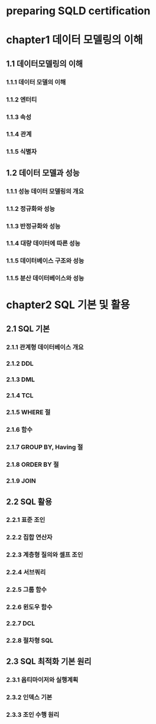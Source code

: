 # preparing SQLD certification

# chapter1 데이터 모델링의 이해

## 1.1 데이터모델링의 이해
### 1.1.1 데이터 모델의 이해
### 1.1.2 엔터티
### 1.1.3 속성
### 1.1.4 관계
### 1.1.5 식별자

## 1.2 데이터 모델과 성능
### 1.1.1 성능 데이터 모델링의 개요
### 1.1.2 정규화와 성능
### 1.1.3 반정규화와 성능
### 1.1.4 대량 데이터에 따른 성능
### 1.1.5 데이터베이스 구조와 성능
### 1.1.5 분산 데이터베이스와 성능

# chapter2 SQL 기본 및 활용

## 2.1 SQL 기본
### 2.1.1 관계형 데이터베이스 개요
### 2.1.2 DDL
### 2.1.3 DML
### 2.1.4 TCL
### 2.1.5 WHERE 절
### 2.1.6 함수
### 2.1.7 GROUP BY, Having 절
### 2.1.8 ORDER BY 절
### 2.1.9 JOIN

## 2.2 SQL 활용
### 2.2.1 표준 조인
### 2.2.2 집합 연산자
### 2.2.3 계층형 질의와 셀프 조인
### 2.2.4 서브쿼리
### 2.2.5 그룹 함수
### 2.2.6 윈도우 함수
### 2.2.7 DCL
### 2.2.8 절차형 SQL

## 2.3 SQL 최적화 기본 원리
### 2.3.1 옵티마이저와 실행계획
### 2.3.2 인덱스 기본
### 2.3.3 조인 수행 원리